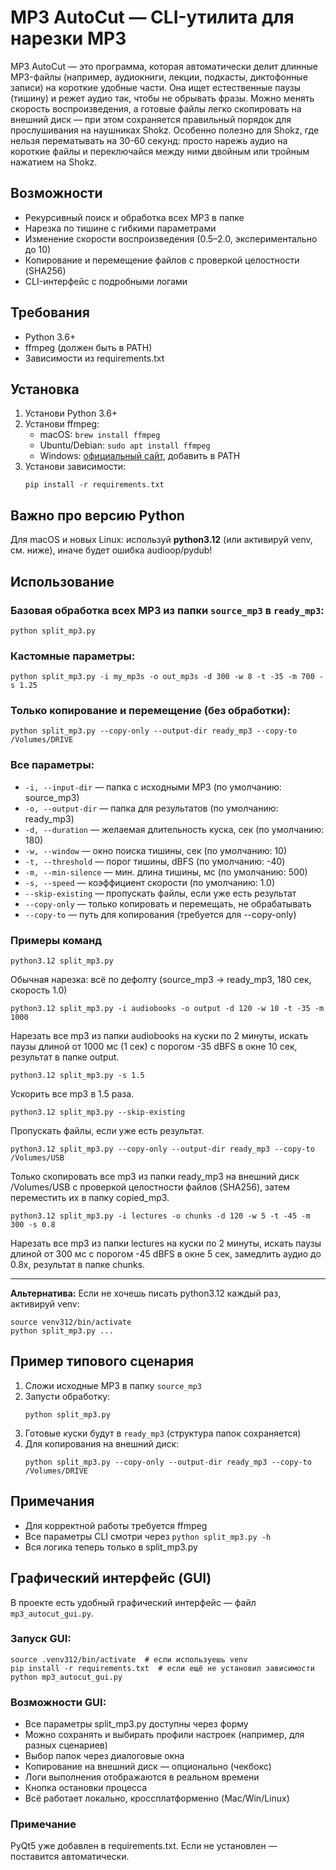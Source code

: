 # MP3 AutoCut — CLI-утилита для нарезки MP3

MP3 AutoCut — это программа, которая автоматически делит длинные MP3-файлы (например, аудиокниги, лекции, подкасты, диктофонные записи) на короткие удобные части. Она ищет естественные паузы (тишину) и режет аудио так, чтобы не обрывать фразы. Можно менять скорость воспроизведения, а готовые файлы легко скопировать на внешний диск — при этом сохраняется правильный порядок для прослушивания на наушниках Shokz. Особенно полезно для Shokz, где нельзя перематывать на 30-60 секунд: просто нарежь аудио на короткие файлы и переключайся между ними двойным или тройным нажатием на Shokz.

## Возможности

- Рекурсивный поиск и обработка всех MP3 в папке
- Нарезка по тишине с гибкими параметрами
- Изменение скорости воспроизведения (0.5–2.0, экспериментально до 10)
- Копирование и перемещение файлов с проверкой целостности (SHA256)
- CLI-интерфейс с подробными логами

## Требования

- Python 3.6+
- ffmpeg (должен быть в PATH)
- Зависимости из requirements.txt

## Установка

1. Установи Python 3.6+
2. Установи ffmpeg:
   - macOS: `brew install ffmpeg`
   - Ubuntu/Debian: `sudo apt install ffmpeg`
   - Windows: [официальный сайт](https://ffmpeg.org/download.html), добавить в PATH
3. Установи зависимости:
   ```
   pip install -r requirements.txt
   ```

## Важно про версию Python

Для macOS и новых Linux: используй **python3.12** (или активируй venv, см. ниже), иначе будет ошибка audioop/pydub!

## Использование

### Базовая обработка всех MP3 из папки `source_mp3` в `ready_mp3`:
```
python split_mp3.py
```

### Кастомные параметры:
```
python split_mp3.py -i my_mp3s -o out_mp3s -d 300 -w 8 -t -35 -m 700 -s 1.25
```

### Только копирование и перемещение (без обработки):
```
python split_mp3.py --copy-only --output-dir ready_mp3 --copy-to /Volumes/DRIVE
```

### Все параметры:
- `-i, --input-dir` — папка с исходными MP3 (по умолчанию: source_mp3)
- `-o, --output-dir` — папка для результатов (по умолчанию: ready_mp3)
- `-d, --duration` — желаемая длительность куска, сек (по умолчанию: 180)
- `-w, --window` — окно поиска тишины, сек (по умолчанию: 10)
- `-t, --threshold` — порог тишины, dBFS (по умолчанию: -40)
- `-m, --min-silence` — мин. длина тишины, мс (по умолчанию: 500)
- `-s, --speed` — коэффициент скорости (по умолчанию: 1.0)
- `--skip-existing` — пропускать файлы, если уже есть результат
- `--copy-only` — только копировать и перемещать, не обрабатывать
- `--copy-to` — путь для копирования (требуется для --copy-only)

### Примеры команд

```
python3.12 split_mp3.py
```
Обычная нарезка: всё по дефолту (source_mp3 → ready_mp3, 180 сек, скорость 1.0)

```
python3.12 split_mp3.py -i audiobooks -o output -d 120 -w 10 -t -35 -m 1000
```
Нарезать все mp3 из папки audiobooks на куски по 2 минуты, искать паузы длиной от 1000 мс (1 сек) с порогом -35 dBFS в окне 10 сек, результат в папке output.

```
python3.12 split_mp3.py -s 1.5
```
Ускорить все mp3 в 1.5 раза.

```
python3.12 split_mp3.py --skip-existing
```
Пропускать файлы, если уже есть результат.

```
python3.12 split_mp3.py --copy-only --output-dir ready_mp3 --copy-to /Volumes/USB
```
Только скопировать все mp3 из папки ready_mp3 на внешний диск /Volumes/USB с проверкой целостности файлов (SHA256), затем переместить их в папку copied_mp3.

```
python3.12 split_mp3.py -i lectures -o chunks -d 120 -w 5 -t -45 -m 300 -s 0.8
```
Нарезать все mp3 из папки lectures на куски по 2 минуты, искать паузы длиной от 300 мс с порогом -45 dBFS в окне 5 сек, замедлить аудио до 0.8x, результат в папке chunks.

---

**Альтернатива:**
Если не хочешь писать python3.12 каждый раз, активируй venv:
```
source venv312/bin/activate
python split_mp3.py ...
```

## Пример типового сценария
1. Сложи исходные MP3 в папку `source_mp3`
2. Запусти обработку:
   ```
   python split_mp3.py
   ```
3. Готовые куски будут в `ready_mp3` (структура папок сохраняется)
4. Для копирования на внешний диск:
   ```
   python split_mp3.py --copy-only --output-dir ready_mp3 --copy-to /Volumes/DRIVE
   ```

## Примечания
- Для корректной работы требуется ffmpeg
- Все параметры CLI смотри через `python split_mp3.py -h`
- Вся логика теперь только в split_mp3.py

## Графический интерфейс (GUI)

В проекте есть удобный графический интерфейс — файл `mp3_autocut_gui.py`.

### Запуск GUI:
```
source .venv312/bin/activate  # если используешь venv
pip install -r requirements.txt  # если ещё не установил зависимости
python mp3_autocut_gui.py
```

### Возможности GUI:
- Все параметры split_mp3.py доступны через форму
- Можно сохранять и выбирать профили настроек (например, для разных сценариев)
- Выбор папок через диалоговые окна
- Копирование на внешний диск — опционально (чекбокс)
- Логи выполнения отображаются в реальном времени
- Кнопка остановки процесса
- Всё работает локально, кроссплатформенно (Mac/Win/Linux)

### Примечание
PyQt5 уже добавлен в requirements.txt. Если не установлен — поставится автоматически.
